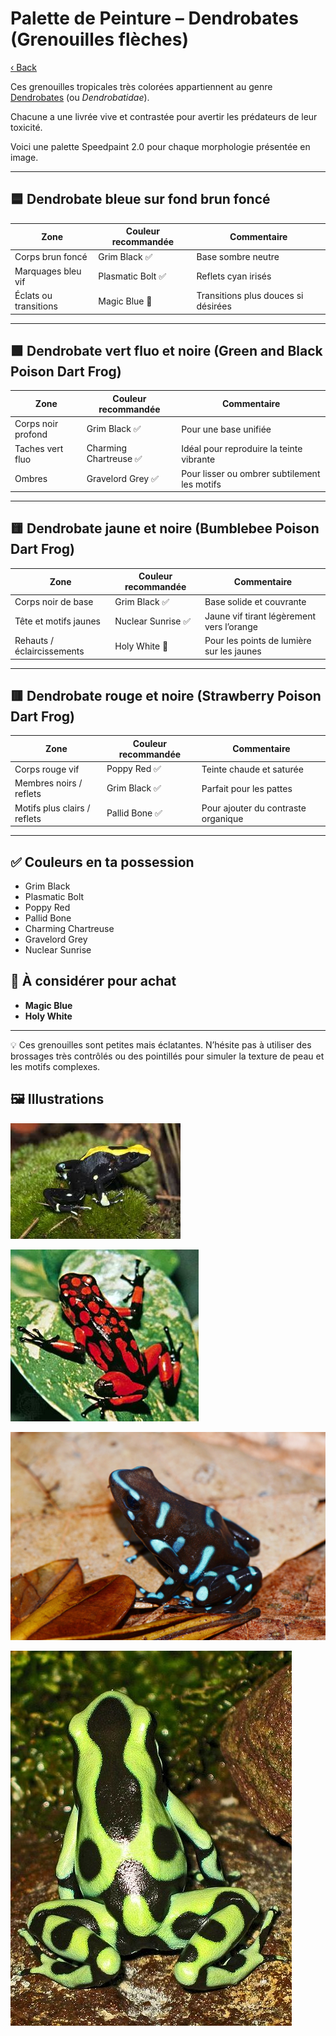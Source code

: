 # Palette de Peinture – Dendrobates (Grenouilles flèches)

[‹ Back](../index.md)

Ces grenouilles tropicales très colorées appartiennent au genre [Dendrobates](https://en.wikipedia.org/wiki/Dendrobates) (ou _Dendrobatidae_).

Chacune a une livrée vive et contrastée pour avertir les prédateurs de leur toxicité.

Voici une palette Speedpaint 2.0 pour chaque morphologie présentée en image.

---

## 🟦 Dendrobate bleue sur fond brun foncé

| Zone                  | Couleur recommandée | Commentaire                         |
| --------------------- | ------------------- | ----------------------------------- |
| Corps brun foncé      | Grim Black ✅       | Base sombre neutre                  |
| Marquages bleu vif    | Plasmatic Bolt ✅   | Reflets cyan irisés                 |
| Éclats ou transitions | Magic Blue 🛒       | Transitions plus douces si désirées |

---

## 🟩 Dendrobate vert fluo et noire (Green and Black Poison Dart Frog)

| Zone               | Couleur recommandée    | Commentaire                                  |
| ------------------ | ---------------------- | -------------------------------------------- |
| Corps noir profond | Grim Black ✅          | Pour une base unifiée                        |
| Taches vert fluo   | Charming Chartreuse ✅ | Idéal pour reproduire la teinte vibrante     |
| Ombres             | Gravelord Grey ✅      | Pour lisser ou ombrer subtilement les motifs |

---

## 🟨 Dendrobate jaune et noire (Bumblebee Poison Dart Frog)

| Zone                       | Couleur recommandée | Commentaire                               |
| -------------------------- | ------------------- | ----------------------------------------- |
| Corps noir de base         | Grim Black ✅       | Base solide et couvrante                  |
| Tête et motifs jaunes      | Nuclear Sunrise ✅  | Jaune vif tirant légèrement vers l’orange |
| Rehauts / éclaircissements | Holy White 🛒       | Pour les points de lumière sur les jaunes |

---

## 🟥 Dendrobate rouge et noire (Strawberry Poison Dart Frog)

| Zone                         | Couleur recommandée | Commentaire                         |
| ---------------------------- | ------------------- | ----------------------------------- |
| Corps rouge vif              | Poppy Red ✅        | Teinte chaude et saturée            |
| Membres noirs / reflets      | Grim Black ✅       | Parfait pour les pattes             |
| Motifs plus clairs / reflets | Pallid Bone ✅      | Pour ajouter du contraste organique |

---

## ✅ Couleurs en ta possession

- Grim Black
- Plasmatic Bolt
- Poppy Red
- Pallid Bone
- Charming Chartreuse
- Gravelord Grey
- Nuclear Sunrise

## 🛒 À considérer pour achat

- **Magic Blue**
- **Holy White**

---

💡 Ces grenouilles sont petites mais éclatantes. N’hésite pas à utiliser des brossages très contrôlés ou des pointillés pour simuler la texture de peau et les motifs complexes.

## 🖼️ Illustrations

![Illustration](dendrobate-1.jpg)

![Illustration](dendrobate-2.jpg)

![Illustration](dendrobate-3.jpg)

![Illustration](dendrobate-4.jpg)
